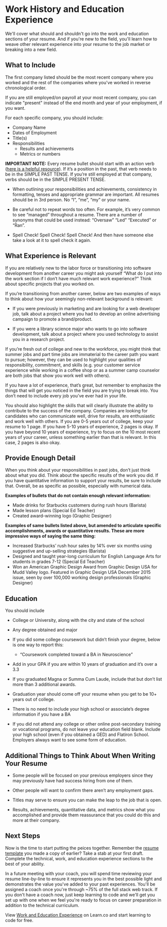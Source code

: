 # Work History and Education Experience

We'll cover what should and shouldn't go into the work and education sections of your resume. And if you're new to the field, you'll learn how to weave other relevant experience into your resume to the job market or breaking into a new field. 

## What to Include

The first company listed should be the most recent company where you worked and the rest of the companies where you've worked in reverse chronological order. 

If you are still employed/on payroll at your most recent company, you can indicate "present" instead of the end month and year of your employment, if you want.

For each specific company, you should include:
* Company Name
* Dates of Employment
* Title(s)
* Responsibilities
  - Results and achievements
  - Metrics or numbers

**IMPORTANT NOTE:** Every resume bullet should start with an action verb ([here is a helpful resource](http://ocs.yale.edu/sites/default/files/Resume_Action_Verbs.pdf)). If it’s a position in the past, that verb needs to be in the SIMPLE PAST TENSE. If you’re still employed at that company, verbs should be in the SIMPLE PRESENT TENSE.  

- When outlining your responsibilities and achievements, consistency in formatting, tenses and appropriate grammar are important.  All resumes should be in 3rd person.  No “I”, “me”, “my” or your name.

- Be careful not to repeat words too often.  For example, it’s very common to see “managed” throughout a resume.  There are a number of synonyms that could be used instead: “Oversaw” “Led” “Executed” or “Ran”.

- Spell Check! Spell Check! Spell Check! And then have someone else take a look at it to spell check it again. 

## What Experience is Relevant 

If you are relatively new to the labor force or transitioning into software development from another career you might ask yourself “What do I put into the work section if I don’t have much relevant work experience?” Think about specific projects that you worked on.

If you’re transitioning from another career, below are two examples of ways to think about how your seemingly non-relevant background is relevant:

- If you were previously in marketing and are looking for a web developer job, talk about a project where you had to develop an online advertising campaign to promote a brand/product. 

- If you were a library science major who wants to go into software development, talk about a project where you used technology to assist you in a research project.    

If you’re fresh out of college and new to the workforce, you might think that summer jobs and part time jobs are immaterial to the career path you want to pursue; however, they can be used to highlight your qualities of responsibility, commitment, and skills (e.g. your customer service experience while working in a coffee shop or as a summer camp counselor are both jobs that show you work well with others).  

If you have a lot of experience, that’s great, but remember to emphasize the things that will get you noticed in the field you are trying to break into.  You don’t need to include every job  you’ve ever had in your life. 

You should also highlight the skills that will clearly illustrate the ability to contribute to the success of the company.  Companies are looking for candidates who can communicate well, drive for results, are enthusiastic and work well with others. 
If you are 0-5 years out of college, keep your resume to 1 page. If you have 5-10 years of experience, 2 pages is okay. If you have beyond 10 years of experience, try to focus on the 10 most recent years of your career, unless something earlier than that is relevant. In this case, 2 pages is also okay.  

## Provide Enough Detail 

When you think about your responsibilities in past jobs, don’t just think about what you did. Think about the specific results of the work you did. If you have quantitative information to support your results, be sure to include that. Overall, be as specific as possible, especially with numerical data. 

**Examples of bullets that do not contain enough relevant information:**

- Made drinks for Starbucks customers during rush hours (Barista)
- Made lesson plans (Special Ed Teacher) 
- Created award-winning logo (Graphic Designer)

**Examples of same bullets listed above, but amended to articulate specific accomplishments, awards or quantitative results. These are more impressive ways of saying the same thing:**

- Increased Starbucks’ rush hour sales by 14% over six months using suggestive and up-selling strategies (Barista)
- Designed and taught year-long curriculum for English Language Arts for students in grades 7-12 (Special Ed Teacher)
- Won an American Graphic Design Award from Graphic Design USA for Mudd Valley logo. Featured in Graphic Design USA December 2015 issue, seen by over 100,000 working design professionals (Graphic Designer)

## Education 

You should include 

* College or University, along with the city and state of the school

* Any degree obtained and major

* If you did some college coursework but didn’t finish your degree, below is one way to report this:
  - “Coursework completed toward a BA in Neuroscience”
  
* Add in your GPA if you are within 10 years of graduation and it’s over a 3.3

* If you graduated Magna or Summa Cum Laude, include that but don’t list more than 3 additional awards. 

* Graduation year should come off your resume when you get to be 10+ years out of college. 

* There is no need to include your high school or associate’s degree information if you have a BA

* If you did not attend any college or other online post-secondary training or vocational programs, do not leave your education field blank. Include your high school (even if you obtained a GED) and Flatiron School. Employers always want to see some form of education.

## Additional Things to Think About When Writing Your Resume 

* Some people will be focused on your previous employers since they may previously have had success hiring from one of them.  
* Other people will want to confirm there aren’t any employment gaps.  

* Titles may serve to ensure you can make the leap to the job that is open. 

* Results, achievements, quantitative data, and metrics show what you accomplished and provide them reassurance that you could do this and more at their company. 


## Next Steps

Now is the time to start putting the peices together. Remember the [resume template](https://docs.google.com/presentation/d/1qrBtyM3HJPZa3S4Xa4lVcCZRKjXGtABDVJFp5f9q998/edit#slide=id.p) you made a copy of earlier? Take a stab at your first draft. Complete the technical, work, and education experience sections to the best of your ability.

In a future meeting with your coach, you will spend time reviewing your resume line-by-line to ensure it represents you in the best possible light and demonstrates the value you've added to your past experiences. You'll be assigned a coach once you're through ~75% of the full stack web track. If you don't have a coach now, just keep learning to code and we'll get you set up with one when we feel you're ready to focus on career preparation in addition to the technical curriculum.

<p class='util--hide'>View <a href='https://learn.co/lessons/careers-resume-work-experience'>Work and Education Experience</a> on Learn.co and start learning to code for free.</p>
